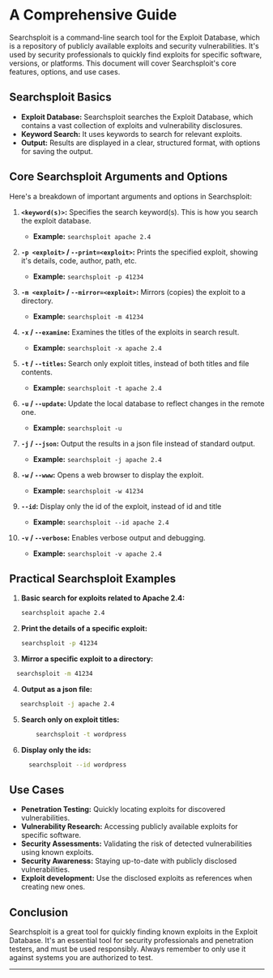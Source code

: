 
# A Comprehensive Guide

Searchsploit is a command-line search tool for the Exploit Database, which is a repository of publicly available exploits and security vulnerabilities. It's used by security professionals to quickly find exploits for specific software, versions, or platforms. This document will cover Searchsploit's core features, options, and use cases.

## Searchsploit Basics

*   **Exploit Database:** Searchsploit searches the Exploit Database, which contains a vast collection of exploits and vulnerability disclosures.
*   **Keyword Search:** It uses keywords to search for relevant exploits.
*   **Output:** Results are displayed in a clear, structured format, with options for saving the output.

## Core Searchsploit Arguments and Options

Here's a breakdown of important arguments and options in Searchsploit:

1.  **`<keyword(s)>`:** Specifies the search keyword(s). This is how you search the exploit database.
    *   **Example:** `searchsploit apache 2.4`

2.  **`-p <exploit>` / `--print=<exploit>`:** Prints the specified exploit, showing it's details, code, author, path, etc.
    *   **Example:** `searchsploit -p 41234`

3.  **`-m <exploit>` / `--mirror=<exploit>`:** Mirrors (copies) the exploit to a directory.
    *  **Example:** `searchsploit -m 41234`

4.  **`-x` / `--examine`:** Examines the titles of the exploits in search result.
    *   **Example:** `searchsploit -x apache 2.4`

5.  **`-t` / `--titles`:** Search only exploit titles, instead of both titles and file contents.
    *   **Example:** `searchsploit -t apache 2.4`

6. **`-u` / `--update`:** Update the local database to reflect changes in the remote one.
   * **Example:** `searchsploit -u`

7. **`-j` / `--json`:** Output the results in a json file instead of standard output.
   * **Example:** `searchsploit -j apache 2.4`

8.  **`-w` / `--www`:** Opens a web browser to display the exploit.
     *  **Example:** `searchsploit -w 41234`
9. **`--id`:** Display only the id of the exploit, instead of id and title
    * **Example:** `searchsploit --id apache 2.4`
10. **`-v` / `--verbose`:** Enables verbose output and debugging.
      *   **Example:** `searchsploit -v apache 2.4`

## Practical Searchsploit Examples

1.  **Basic search for exploits related to Apache 2.4:**

    ```bash
    searchsploit apache 2.4
    ```

2.  **Print the details of a specific exploit:**

    ```bash
    searchsploit -p 41234
    ```
3. **Mirror a specific exploit to a directory:**
  ```bash
    searchsploit -m 41234
  ```
4. **Output as a json file:**
  ```bash
     searchsploit -j apache 2.4
  ```
5. **Search only on exploit titles:**
    ```bash
        searchsploit -t wordpress
    ```
6. **Display only the ids:**
    ```bash
      searchsploit --id wordpress
    ```

## Use Cases

*   **Penetration Testing:** Quickly locating exploits for discovered vulnerabilities.
*   **Vulnerability Research:** Accessing publicly available exploits for specific software.
*   **Security Assessments:** Validating the risk of detected vulnerabilities using known exploits.
*   **Security Awareness:** Staying up-to-date with publicly disclosed vulnerabilities.
*   **Exploit development:** Use the disclosed exploits as references when creating new ones.

## Conclusion

Searchsploit is a great tool for quickly finding known exploits in the Exploit Database. It's an essential tool for security professionals and penetration testers, and must be used responsibly. Always remember to only use it against systems you are authorized to test.

---

